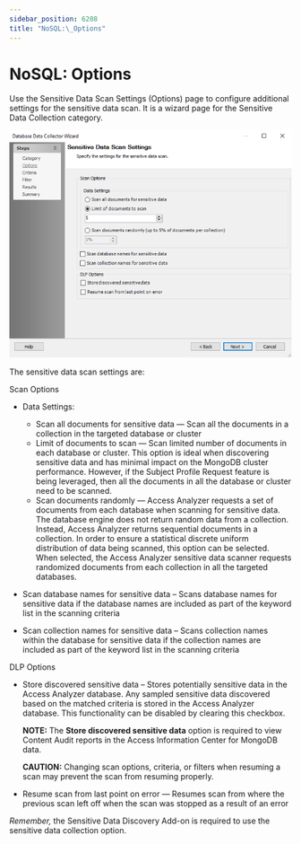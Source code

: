 ```yaml
---
sidebar_position: 6208
title: "NoSQL:\_Options"
---
```


# NoSQL: Options

Use the Sensitive Data Scan Settings (Options) page to configure additional settings for the sensitive data scan. It is a wizard page for the Sensitive Data Collection category.

![NoSQL Data Collector Wizard Options page](../../../../../../../static/images/AccessAnalyzer_12.0/Content/Resources/Images/EnterpriseAuditor/Admin/DataCollector/NoSQL/Options.png "NoSQL Data Collector Wizard Options page")

The sensitive data scan settings are:

Scan Options

* Data Settings:

  * Scan all documents for sensitive data — Scan all the documents in a collection in the targeted database or cluster
  * Limit of documents to scan — Scan limited number of documents in each database or cluster. This option is ideal when discovering sensitive data and has minimal impact on the MongoDB cluster performance. However, if the Subject Profile Request feature is being leveraged, then all the documents in all the database or cluster need to be scanned.
  * Scan documents randomly — Access Analyzer requests a set of documents from each database when scanning for sensitive data. The database engine does not return random data from a collection. Instead, Access Analyzer returns sequential documents in a collection. In order to ensure a statistical discrete uniform distribution of data being scanned, this option can be selected. When selected, the Access Analyzer sensitive data scanner requests randomized documents from each collection in all the targeted databases.
* Scan database names for sensitive data – Scans database names for sensitive data if the database names are included as part of the keyword list in the scanning criteria
* Scan collection names for sensitive data – Scans collection names within the database for sensitive data if the collection names are included as part of the keyword list in the scanning criteria

DLP Options

* Store discovered sensitive data – Stores potentially sensitive data in the Access Analyzer database. Any sampled sensitive data discovered based on the matched criteria is stored in the Access Analyzer database. This functionality can be disabled by clearing this checkbox.

  **NOTE:** The **Store discovered sensitive data** option is required to view Content Audit reports in the Access Information Center for MongoDB data.

  **CAUTION:** Changing scan options, criteria, or filters when resuming a scan may prevent the scan from resuming properly.
* Resume scan from last point on error — Resumes scan from where the previous scan left off when the scan was stopped as a result of an error

*Remember,*  the Sensitive Data Discovery Add-on is required to use the sensitive data collection option.